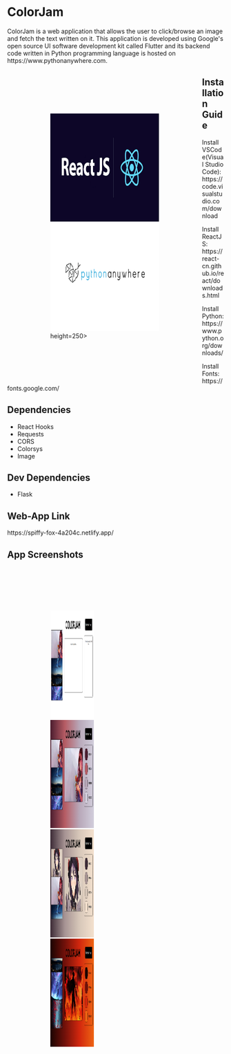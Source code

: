 <h1>ColorJam</h1>
<p>ColorJam is a web application that allows the user to click/browse an image and fetch the text written on it. This application is developed using Google's open source UI software development kit called Flutter and its backend code written in Python programming language is hosted on https://www.pythonanywhere.com.</p>
<div style= "float: left;width: 50%;padding: 100px;">
  <img src="https://github.com/MohitKambli/ColorJam/blob/main/Screenshots/ReactJS.png" width=500 height=250>
  <img src="https://github.com/MohitKambli/ColorJam/blob/main/Screenshots/pythonanywhere.png" width=500 height=250>height=250>
</div>
<h2>Installation Guide</h2>
<p>Install VSCode(Visual Studio Code): https://code.visualstudio.com/download</p>
<p>Install ReactJS: https://react-cn.github.io/react/downloads.html</p>
<p>Install Python: https://www.python.org/downloads/</p>
<p>Install Fonts: https://fonts.google.com/</p>
<h2>Dependencies</h2>
<ul>
  <li>React Hooks</li>
  <li>Requests</li>
  <li>CORS</li>
  <li>Colorsys</li>
  <li>Image</li>
</ul>
<h2>Dev Dependencies</h2>
<ul>
  <li>Flask</li>
</ul>
<h2>Web-App Link</h2>
<p>https://spiffy-fox-4a204c.netlify.app/</p>
<h2>App Screenshots</h2>
<div style= "float: left;width: 20%;padding: 100px;">
  <img src="https://github.com/MohitKambli/ColorJam/blob/main/Screenshots/S1.png" width=500 height=250>
  <img src="https://github.com/MohitKambli/ColorJam/blob/main/Screenshots/S2.png" width=500 height=250>
  <img src="https://github.com/MohitKambli/ColorJam/blob/main/Screenshots/S3.png" width=500 height=250>
  <img src="https://github.com/MohitKambli/ColorJam/blob/main/Screenshots/S4.png" width=500 height=250>
</div>